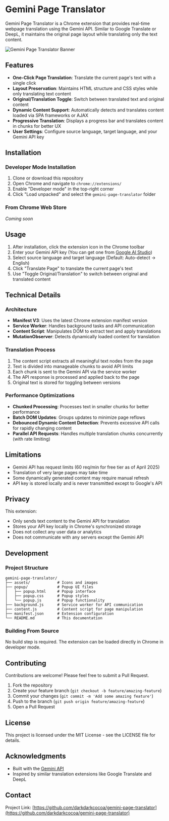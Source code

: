 # Gemini Page Translator

Gemini Page Translator is a Chrome extension that provides real-time webpage translation using the Gemini API. Similar to Google Translate or DeepL, it maintains the original page layout while translating only the text content.

![Gemini Page Translator Banner](assets/banner.png)

## Features

- **One-Click Page Translation**: Translate the current page's text with a single click
- **Layout Preservation**: Maintains HTML structure and CSS styles while only translating text content
- **Original/Translation Toggle**: Switch between translated text and original content
- **Dynamic Content Support**: Automatically detects and translates content loaded via SPA frameworks or AJAX
- **Progressive Translation**: Displays a progress bar and translates content in chunks for better UX
- **User Settings**: Configure source language, target language, and your Gemini API key

## Installation

### Developer Mode Installation

1. Clone or download this repository
2. Open Chrome and navigate to `chrome://extensions/`
3. Enable "Developer mode" in the top-right corner
4. Click "Load unpacked" and select the `gemini-page-translator` folder

### From Chrome Web Store

*Coming soon*

## Usage

1. After installation, click the extension icon in the Chrome toolbar
2. Enter your Gemini API key (You can get one from [Google AI Studio](https://makersuite.google.com/app/apikey))
3. Select source language and target language (Default: Auto-detect → English)
4. Click "Translate Page" to translate the current page's text
5. Use "Toggle Original/Translation" to switch between original and translated content

## Technical Details

### Architecture

- **Manifest V3**: Uses the latest Chrome extension manifest version
- **Service Worker**: Handles background tasks and API communication
- **Content Script**: Manipulates DOM to extract text and apply translations
- **MutationObserver**: Detects dynamically loaded content for translation

### Translation Process

1. The content script extracts all meaningful text nodes from the page
2. Text is divided into manageable chunks to avoid API limits
3. Each chunk is sent to the Gemini API via the service worker
4. The API response is processed and applied back to the page
5. Original text is stored for toggling between versions

### Performance Optimizations

- **Chunked Processing**: Processes text in smaller chunks for better performance
- **Batch DOM Updates**: Groups updates to minimize page reflows
- **Debounced Dynamic Content Detection**: Prevents excessive API calls for rapidly changing content
- **Parallel API Requests**: Handles multiple translation chunks concurrently (with rate limiting)

## Limitations

- Gemini API has request limits (60 req/min for free tier as of April 2025)
- Translation of very large pages may take time
- Some dynamically generated content may require manual refresh
- API key is stored locally and is never transmitted except to Google's API

## Privacy

This extension:
- Only sends text content to the Gemini API for translation
- Stores your API key locally in Chrome's synchronized storage
- Does not collect any user data or analytics
- Does not communicate with any servers except the Gemini API

## Development

### Project Structure

```
gemini-page-translator/
├── assets/            # Icons and images
├── popup/             # Popup UI files
│   ├── popup.html     # Popup interface
│   ├── popup.css      # Popup styles
│   └── popup.js       # Popup functionality
├── background.js      # Service worker for API communication
├── content.js         # Content script for page manipulation
├── manifest.json      # Extension configuration
└── README.md          # This documentation
```

### Building From Source

No build step is required. The extension can be loaded directly in Chrome in developer mode.

## Contributing

Contributions are welcome! Please feel free to submit a Pull Request.

1. Fork the repository
2. Create your feature branch (`git checkout -b feature/amazing-feature`)
3. Commit your changes (`git commit -m 'Add some amazing feature'`)
4. Push to the branch (`git push origin feature/amazing-feature`)
5. Open a Pull Request

## License

This project is licensed under the MIT License - see the LICENSE file for details.

## Acknowledgments

- Built with the [Gemini API](https://ai.google.dev/)
- Inspired by similar translation extensions like Google Translate and DeepL

## Contact

Project Link: [https://github.com/darkdarkcocoa/gemini-page-translator](https://github.com/darkdarkcocoa/gemini-page-translator)